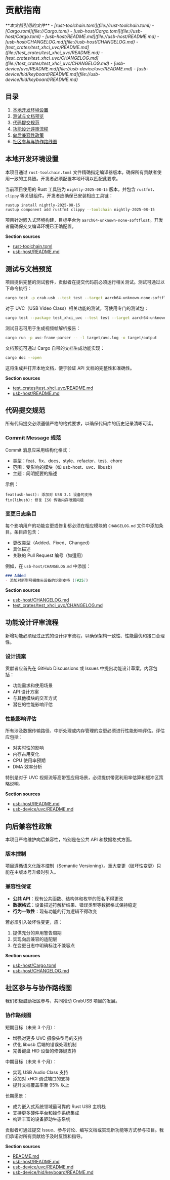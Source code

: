 # 贡献指南

<cite>
**本文档引用的文件**
- [rust-toolchain.toml](file://rust-toolchain.toml)
- [Cargo.toml](file://Cargo.toml)
- [usb-host/Cargo.toml](file://usb-host/Cargo.toml)
- [usb-host/README.md](file://usb-host/README.md)
- [usb-host/CHANGELOG.md](file://usb-host/CHANGELOG.md)
- [test_crates/test_xhci_uvc/README.md](file://test_crates/test_xhci_uvc/README.md)
- [test_crates/test_xhci_uvc/CHANGELOG.md](file://test_crates/test_xhci_uvc/CHANGELOG.md)
- [usb-device/uvc/README.md](file://usb-device/uvc/README.md)
- [usb-device/hid/keyboard/README.md](file://usb-device/hid/keyboard/README.md)
</cite>

## 目录
1. [本地开发环境设置](#本地开发环境设置)
2. [测试与文档预览](#测试与文档预览)
3. [代码提交规范](#代码提交规范)
4. [功能设计评审流程](#功能设计评审流程)
5. [向后兼容性政策](#向后兼容性政策)
6. [社区参与与协作路线图](#社区参与与协作路线图)

## 本地开发环境设置

本项目通过 `rust-toolchain.toml` 文件精确指定编译器版本，确保所有贡献者使用一致的工具链。开发者必须配置本地环境以匹配此要求。

当前项目使用的 Rust 工具链为 `nightly-2025-08-15` 版本，并包含 `rustfmt`、`clippy` 等关键组件。开发者应确保已安装相应工具链：

```bash
rustup install nightly-2025-08-15
rustup component add rustfmt clippy --toolchain nightly-2025-08-15
```

项目针对嵌入式环境构建，目标平台为 `aarch64-unknown-none-softfloat`。开发者需确保交叉编译环境已正确配置。

**Section sources**
- [rust-toolchain.toml](file://rust-toolchain.toml)
- [usb-host/README.md](file://usb-host/README.md)

## 测试与文档预览

项目提供完整的测试套件，贡献者在提交代码前必须运行相关测试。测试可通过以下命令执行：

```bash
cargo test -p crab-usb --test test --target aarch64-unknown-none-softfloat -- --show-output
```

对于 UVC（USB Video Class）相关功能的测试，可使用专门的测试包：

```bash
cargo test --package test_xhci_uvc --test test --target aarch64-unknown-none-softfloat -- --show-output --uboot | tee target/uvc.log
```

测试日志可用于生成视频帧解析报告：

```bash
cargo run -p uvc-frame-parser -- -l target/uvc.log -o target/output
```

文档预览可通过 Cargo 自带的文档生成功能实现：

```bash
cargo doc --open
```

这将生成并打开本地文档，便于验证 API 文档的完整性和准确性。

**Section sources**
- [test_crates/test_xhci_uvc/README.md](file://test_crates/test_xhci_uvc/README.md)
- [usb-host/README.md](file://usb-host/README.md)

## 代码提交规范

所有代码提交必须遵循严格的格式要求，以确保代码库的历史记录清晰可读。

### Commit Message 规范

Commit 消息应采用结构化格式：
- 类型：feat、fix、docs、style、refactor、test、chore
- 范围：受影响的模块（如 usb-host、uvc、libusb）
- 主题：简明扼要的描述

示例：
```
feat(usb-host): 添加对 USB 3.1 设备的支持
fix(libusb): 修复 ISO 传输内存泄漏问题
```

### 变更日志条目

每个影响用户的功能变更或修复都必须在相应模块的 `CHANGELOG.md` 文件中添加条目。条目应包含：
- 更改类型（Added、Fixed、Changed）
- 具体描述
- 关联的 Pull Request 编号（如适用）

例如，在 `usb-host/CHANGELOG.md` 中添加：
```markdown
### Added
- 添加对新型号摄像头设备的识别支持 ([#25])
```

**Section sources**
- [usb-host/CHANGELOG.md](file://usb-host/CHANGELOG.md)
- [test_crates/test_xhci_uvc/CHANGELOG.md](file://test_crates/test_xhci_uvc/CHANGELOG.md)

## 功能设计评审流程

新增功能必须经过正式的设计评审流程，以确保架构一致性、性能最优和接口合理性。

### 设计提案

贡献者应首先在 GitHub Discussions 或 Issues 中提出功能设计草案，内容包括：
- 功能需求和使用场景
- API 设计方案
- 与其他模块的交互方式
- 潜在的性能影响评估

### 性能影响评估

所有涉及数据传输路径、中断处理或内存管理的变更必须进行性能影响评估。评估应包括：
- 对实时性的影响
- 内存占用变化
- CPU 使用率预期
- DMA 效率分析

特别是对于 UVC 视频流等高带宽应用场景，必须提供带宽利用率估算和缓冲区策略说明。

**Section sources**
- [usb-host/README.md](file://usb-host/README.md)
- [usb-device/uvc/README.md](file://usb-device/uvc/README.md)

## 向后兼容性政策

本项目严格维护向后兼容性，特别是在公共 API 和数据格式方面。

### 版本控制

项目遵循语义化版本控制（Semantic Versioning）。重大变更（破坏性变更）只能在主版本号升级时引入。

### 兼容性保证

- **公共 API**：现有公共函数、结构体和枚举的签名不得更改
- **数据格式**：设备描述符解析结果、错误类型等数据格式保持稳定
- **行为一致性**：现有功能的行为逻辑不得改变

若必须引入破坏性变更，应：
1. 提供充分的弃用警告周期
2. 实现向后兼容的适配层
3. 在变更日志中明确标注不兼容点

**Section sources**
- [usb-host/Cargo.toml](file://usb-host/Cargo.toml)
- [usb-host/CHANGELOG.md](file://usb-host/CHANGELOG.md)

## 社区参与与协作路线图

我们积极鼓励社区参与，共同推动 CrabUSB 项目的发展。

### 协作路线图

短期目标（未来 3 个月）：
- 增强对更多 UVC 摄像头型号的支持
- 优化 libusb 后端的错误处理机制
- 完善键盘 HID 设备的修饰键支持

中期目标（未来 6 个月）：
- 实现 USB Audio Class 支持
- 添加对 xHCI 调试端口的支持
- 提升文档覆盖率至 95% 以上

长期愿景：
- 成为嵌入式系统领域最可靠的 Rust USB 主机栈
- 支持更多硬件平台和操作系统集成
- 构建丰富的设备驱动生态系统

贡献者可通过提交 Issue、参与讨论、编写文档或实现新功能等方式参与项目。我们承诺对所有贡献给予及时反馈和指导。

**Section sources**
- [README.md](file://README.md)
- [usb-host/README.md](file://usb-host/README.md)
- [usb-device/uvc/README.md](file://usb-device/uvc/README.md)
- [usb-device/hid/keyboard/README.md](file://usb-device/hid/keyboard/README.md)